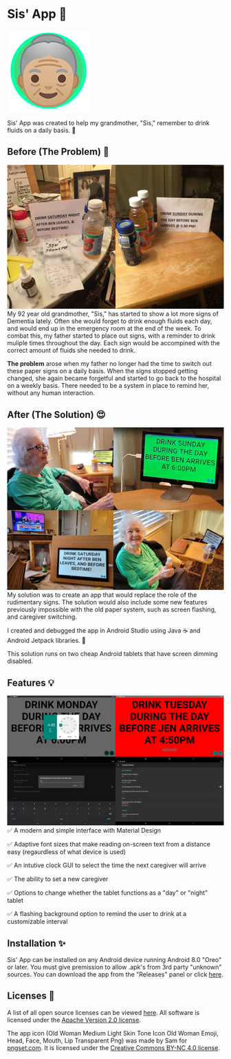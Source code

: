 # Sis' App 👵
![](https://raw.githubusercontent.com/iamjohnmeyers/Sis-App/master/readme%20images/icon.png)

Sis' App was created to help my grandmother, "Sis," remember to drink fluids on a daily basis. 🥤

## Before (The Problem) 🤔
![](https://raw.githubusercontent.com/iamjohnmeyers/Sis-App/master/readme%20images/before.jpg)
My 92 year old grandmother, "Sis," has started to show a lot more signs of Dementia lately. Often she would forget to drink enough fluids each day, and would end up in the emergency room at the end of the week. To combat this, my father started to place out signs, with a reminder to drink muliple times throughout the day. Each sign would be accompined with the correct amount of fluids she needed to drink.

**The problem** arose when my father no longer had the time to switch out these paper signs on a daily basis. When the signs stopped getting changed, she again became forgetful and started to go back to the hospital on a weekly basis. There needed to be a system in place to remind her, without any human interaction.

## After (The Solution) 😍
![](https://raw.githubusercontent.com/iamjohnmeyers/Sis-App/master/readme%20images/after.jpg)
My solution was to create an app that would replace the role of the rudimentary signs. The solution would also include some new features previously impossible with the old paper system, such as screen flashing, and caregiver switching. 

I created and debugged the app in Android Studio using Java ☕ and Android Jetpack libraries. 🚀

This solution runs on two cheap Android tablets that have screen dimming disabled.

## Features 💡
![](https://raw.githubusercontent.com/iamjohnmeyers/Sis-App/master/readme%20images/features.png)
✅ A modern and simple interface with Material Design

✅ Adaptive font sizes that make reading on-screen text from a distance easy (regaurdless of what device is used)

✅ An intutive clock GUI to select the time the next caregiver will arrive

✅ The ability to set a new caregiver

✅ Options to change whether the tablet functions as a "day" or "night" tablet

✅ A flashing background option to remind the user to drink at a customizable interval

## Installation ✨
Sis' App can be installed on any Android device running Android 8.0 "Oreo" or later. You must give premission to allow .apk's from 3rd party "unknown" sources. You can download the app from the "Releases" panel or click [here](https://github.com/iamjohnmeyers/Sis-App/releases).

## Licenses 📝
A list of all open source licenses can be viewed [here](https://iamjohnmeyers.github.io/Sis-App/third-party-libs.html). All software is licensed under the [Apache Version 2.0 license](https://www.apache.org/licenses/LICENSE-2.0).

The app icon (Old Woman Medium Light Skin Tone Icon Old Woman Emoji, Head, Face, Mouth, Lip Transparent Png) was made by Sam for [pngset.com](https://pngset.com/download-free-png-lpder). It is licensed under the [Creative Commons BY-NC 4.0 license](https://creativecommons.org/licenses/by-nc/4.0/). 

